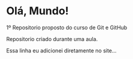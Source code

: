 # Olá, Mundo!
 1º Repositorio proposto do curso de Git e GitHub

 Repositorio criado durante uma aula.

Essa linha eu adicionei diretamente no site...
